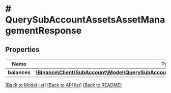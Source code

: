 # # QuerySubAccountAssetsAssetManagementResponse

## Properties

Name | Type | Description | Notes
------------ | ------------- | ------------- | -------------
**balances** | [**\Binance\Client\SubAccount\Model\QuerySubAccountAssetsAssetManagementResponseBalancesInner[]**](QuerySubAccountAssetsAssetManagementResponseBalancesInner.md) |  | [optional]

[[Back to Model list]](../../README.md#models) [[Back to API list]](../../README.md#endpoints) [[Back to README]](../../README.md)
